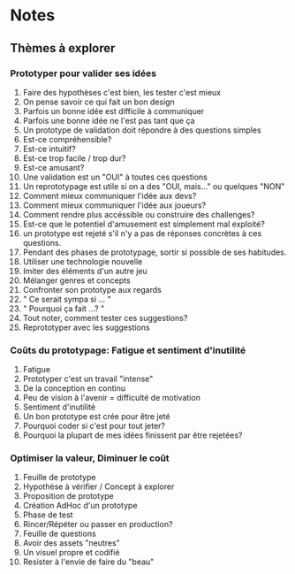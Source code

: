 # Notes

## Thèmes à explorer

### Prototyper pour valider ses idées

1. Faire des hypothèses c'est bien, les tester c'est mieux
  1. On pense savoir ce qui fait un bon design
  2. Parfois un bonne idée est difficile à communiquer
  3. Parfois une bonne idée ne l'est pas tant que ça
2. Un prototype de validation doit répondre à des questions simples
  1. Est-ce compréhensible?
  2. Est-ce intuitif?
  3. Est-ce trop facile / trop dur?
  4. Est-ce amusant?
3. Une validation est un "OUI" à toutes ces questions
4. Un reprototypage est utile si on a des "OUI, mais..." ou quelques "NON"
  1. Comment mieux communiquer l'idée aux devs?
  2. Comment mieux communiquer l'idée aux joueurs?
  3. Comment rendre plus accéssible ou construire des challenges?
  4. Est-ce que le potentiel d'amusement est simplement mal exploité?
5. un prototype est rejeté s'il n'y a pas de réponses concrètes à ces questions.
6. Pendant des phases de prototypage, sortir si possible de ses habitudes.
  1. Utiliser une technologie nouvelle
  2. Imiter des éléments d'un autre jeu
  3. Mélanger genres et concepts
7. Confronter son prototype aux regards
  1. " Ce serait sympa si ... "
  2. " Pourquoi ça fait ...? "
  3. Tout noter, comment tester ces suggestions?
8. Reprototyper avec les suggestions

### Coûts du prototypage: Fatigue et sentiment d'inutilité

1. Fatigue
  1. Prototyper c'est un travail "intense"
  2. De la conception en continu
  3. Peu de vision à l'avenir = difficulté de motivation
2. Sentiment d'inutilité
  1. Un bon prototype est crée pour être jeté
  2. Pourquoi coder si c'est pour tout jeter?
  3. Pourquoi la plupart de mes idées finissent par être rejetées?

### Optimiser la valeur, Diminuer le coût

1. Feuille de prototype
  1. Hypothèse à vérifier / Concept à explorer
  2. Proposition de prototype
  3. Création AdHoc d'un prototype
  4. Phase de test
  5. Rincer/Répéter ou passer en production?
2. Feuille de questions
3. Avoir des assets "neutres"
  1. Un visuel propre et codifié
  2. Resister à l'envie de faire du "beau"
